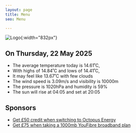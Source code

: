 ```yaml
---
layout: page
title: Menu
seo: Menu

---
```


![Logo](/images/logo.jpg){:width="832px"}

<!-- weather_marker starts -->
## On Thursday, 22 May 2025

- The average temperature today is 14.61˚C,
- With highs of 14.84˚C and lows of 14.41˚C,
- It may feel like 13.67˚C with few clouds
- The wind speed is 3.09m/s and visibility is 10000m
- The pressure is 1020hPa and humidity is 59%
- The sun will rise at 04:05 and set at 20:05

<!-- weather_marker ends -->

## Sponsors

- [Get £50 credit when switching to Octopus Energy](https://bit.ly/3oD1nnS)
- [Get £75 when taking a 1000mb YouFibre broadband plan](https://aklam.io/91zWhU?)
